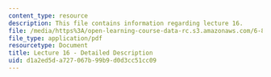 ```yaml
---
content_type: resource
description: This file contains information regarding lecture 16.
file: /media/https%3A/open-learning-course-data-rc.s3.amazonaws.com/6-851-advanced-data-structures-spring-2012/d1a2ed5da727067b99b9d0d3cc51cc09_MIT6_851S12_Lecture16.pdf
file_type: application/pdf
resourcetype: Document
title: Lecture 16 - Detailed Description
uid: d1a2ed5d-a727-067b-99b9-d0d3cc51cc09
---
```

